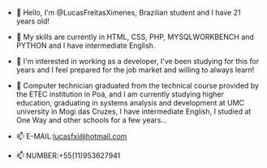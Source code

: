 - 👋 Hello, I'm @LucasFreitasXimenes, Brazilian student and I have 21 years old!

- 💞️ My skills are currently in HTML, CSS, PHP, MYSQLWORKBENCH and PYTHON and I have intermediate English.

- 👀 I'm interested in working as a developer, I've been studying for this for years and I feel prepared for the job market and willing to always learn!

- 🌱 Computer technician graduated from the technical course provided by the ETEC institution in Poá, and I am currently studying higher education, graduating in systems analysis and development at UMC university in Mogi das Cruzes,
I have intermediate English, I studied at One Way and other schools for a few years...

- 📫 E-MAIL:lucasfxi@hotmail.com

- 📫 NUMBER:+55(11)953627941



<!---
LucasFreitasXimenes/LucasFreitasXimenes is a ✨ special ✨ repository because its `README.md` (this file) appears on your GitHub profile.
You can click the Preview link to take a look at your changes.
--->
